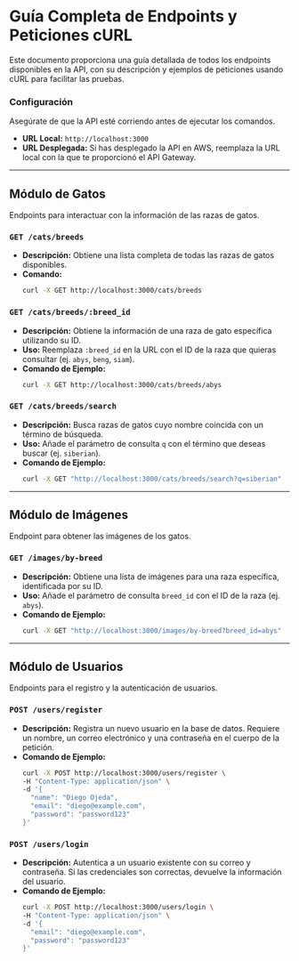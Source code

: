 # Guía Completa de Endpoints y Peticiones cURL

Este documento proporciona una guía detallada de todos los endpoints disponibles en la API, con su descripción y ejemplos de peticiones usando cURL para facilitar las pruebas.

### Configuración
Asegúrate de que la API esté corriendo antes de ejecutar los comandos.

* **URL Local:** `http://localhost:3000`
* **URL Desplegada:** Si has desplegado la API en AWS, reemplaza la URL local con la que te proporcionó el API Gateway.

---

## Módulo de Gatos

Endpoints para interactuar con la información de las razas de gatos.

### **`GET /cats/breeds`**
* **Descripción:** Obtiene una lista completa de todas las razas de gatos disponibles.
* **Comando:**
    ```bash
    curl -X GET http://localhost:3000/cats/breeds
    ```

### **`GET /cats/breeds/:breed_id`**
* **Descripción:** Obtiene la información de una raza de gato específica utilizando su ID.
* **Uso:** Reemplaza `:breed_id` en la URL con el ID de la raza que quieras consultar (ej. `abys`, `beng`, `siam`).
* **Comando de Ejemplo:**
    ```bash
    curl -X GET http://localhost:3000/cats/breeds/abys
    ```

### **`GET /cats/breeds/search`**
* **Descripción:** Busca razas de gatos cuyo nombre coincida con un término de búsqueda.
* **Uso:** Añade el parámetro de consulta `q` con el término que deseas buscar (ej. `siberian`).
* **Comando de Ejemplo:**
    ```bash
    curl -X GET "http://localhost:3000/cats/breeds/search?q=siberian"
    ```

---

## Módulo de Imágenes

Endpoint para obtener las imágenes de los gatos.

### **`GET /images/by-breed`**
* **Descripción:** Obtiene una lista de imágenes para una raza específica, identificada por su ID.
* **Uso:** Añade el parámetro de consulta `breed_id` con el ID de la raza (ej. `abys`).
* **Comando de Ejemplo:**
    ```bash
    curl -X GET "http://localhost:3000/images/by-breed?breed_id=abys"
    ```

---

## Módulo de Usuarios

Endpoints para el registro y la autenticación de usuarios.

### **`POST /users/register`**
* **Descripción:** Registra un nuevo usuario en la base de datos. Requiere un nombre, un correo electrónico y una contraseña en el cuerpo de la petición.
* **Comando de Ejemplo:**
    ```bash
    curl -X POST http://localhost:3000/users/register \
    -H "Content-Type: application/json" \
    -d '{
      "name": "Diego Ojeda",
      "email": "diego@example.com",
      "password": "password123"
    }'
    ```

### **`POST /users/login`**
* **Descripción:** Autentica a un usuario existente con su correo y contraseña. Si las credenciales son correctas, devuelve la información del usuario.
* **Comando de Ejemplo:**
    ```bash
    curl -X POST http://localhost:3000/users/login \
    -H "Content-Type: application/json" \
    -d '{
      "email": "diego@example.com",
      "password": "password123"
    }'
    ```